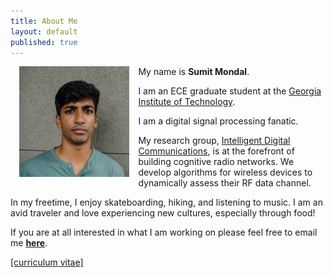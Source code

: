 ```yaml
---
title: About Me
layout: default
published: true
---
```

<img src="/images/thatsme.JPG" style="width: 35%; float:left;margin:0 1em 1em 1em;" alt="Sumit" />

My name is **Sumit Mondal**.

I am an ECE graduate student at the [Georgia Institute of Technology](https://www.ece.gatech.edu/).

I am a digital signal processing fanatic.

My research group, [Intelligent Digital Communications](http://www.vip.gatech.edu/teams/intelligent-digital-communications), is at the forefront of building cognitive radio networks. We develop algorithms for wireless devices to dynamically assess their RF data channel.

In my freetime, I enjoy skateboarding, hiking, and listening to music. I am an avid traveler and love experiencing new cultures, especially through food!

If you are at all interested in what I am working on please feel free to email me [__here__](mailto:sumitmondal@gatech.edu).

<a href="/docs/cv.pdf">[curriculum vitae]</a>


